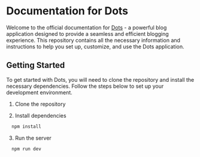 # Documentation for Dots

Welcome to the official documentation for [Dots](https://dots-the-chaos.fly.dev) - a powerful blog application designed to provide a seamless and efficient blogging experience. This repository contains all the necessary information and instructions to help you set up, customize, and use the Dots application.

## Getting Started

To get started with Dots, you will need to clone the repository and install the necessary dependencies. Follow the steps below to set up your development environment.

1. Clone the repository

2. Install dependencies

```bash
  npm install
```

3. Run the server

```bash
  npm run dev
```

